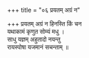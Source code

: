 +++
title = "०६ प्रयतम् अग्रं न"

+++
प्रयतम् अग्रं न हिनस्ति किं चन  
यथाकामं कृणुत सोम्यं मधु ।  
साधु यज्ञम् अहुतादो नयन्तु  
रायस्पोषा यजमानं सचन्ताम् ॥